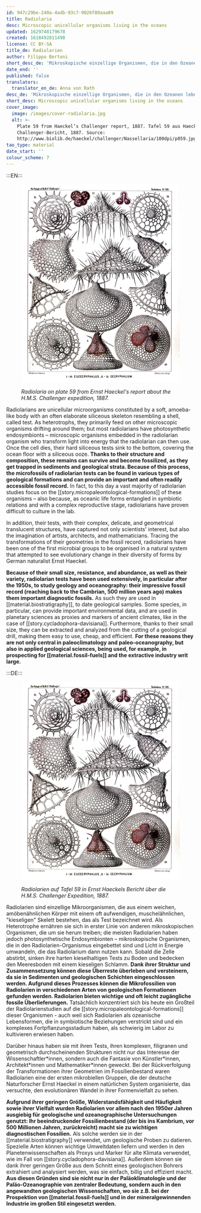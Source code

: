 ```yaml
---
id: 947c29be-240a-4adb-93c7-9026f80aaa89
title: Radiolaria
desc: Microscopic unicellular organisms living in the oceans
updated: 1629748179678
created: 1618492811498
license: CC BY-SA
title_de: Radiolarien
author: Filippo Bertoni
short_desc_de: 'Mikroskopische einzellige Organismen, die in den Ozeanen leben'
date_end: ''
published: false
translators:
  translator_en_de: Anna von Rath
desc_de: 'Mikroskopische einzellige Organismen, die in den Ozeanen leben'
short_desc: Microscopic unicellular organisms living in the oceans
cover_image:
  image: /images/cover-radiolaria.jpg
  alt: >-
    Plate 59 from Haeckel’s Challenger report, 1887. Tafel 59 aus Haeckels
    Challenger-Bericht, 1887. Source:
    http://www.biolib.de/haeckel/challenger/Nassellaria/100dpi/p059.jpg
tao_type: material
date_start: ''
colour_scheme: 7
---
```


:::EN:::

<figure>

![Old book page with 14 small conical shapes with various geometric and irregular surface patterns. Text at the bottom: 1-10 Eucecryphalus, 11-14 Cecryphalium.](images/cover-radiolaria.jpg)

<figcaption>

_Radiolaria on plate 59 from Ernst Haeckel's report about the H.M.S. Challenger expedition, 1887._

</figcaption>

</figure>

Radiolarians are unicellular microorganisms constituted by a soft, amoeba-like body with an often elaborate siliceous skeleton resembling a shell, called test. As heterotrophs, they primarily feed on other microscopic organisms drifting around them; but most radiolarians have photosynthetic endosymbionts – microscopic organisms embedded in the radiolarian organism who transform light into energy that the radiolarian can then use. Once the cell dies, their hard siliceous tests sink to the bottom, covering the ocean floor with a siliceous ooze. **Thanks to their structure and composition, these remains can survive and become fossilized, as they get trapped in sediments and geological strata. Because of this process, the microfossils of radiolarian tests can be found in various types of geological formations and can provide an important and often readily accessible fossil record.** In fact, to this day a vast majority of radiolarian studies focus on the [[story.micropaleontological-formations]] of these organisms – also because, as oceanic life forms entangled in symbiotic relations and with a complex reproductive stage, radiolarians have proven difficult to culture in the lab.

In addition, their tests, with their complex, delicate, and geometrical translucent structures, have captured not only scientists' interest, but also the imagination of artists, architects, and mathematicians. Tracing the transformations of their geometries in the fossil record, radiolarians have been one of the first microbial groups to be organised in a natural system that attempted to see evolutionary change in their diversity of forms by German naturalist Ernst Haeckel.

**Because of their small size, resistance, and abundance, as well as their variety, radiolarian tests have been used extensively, in particular after the 1950s, to study geology and oceanography: their impressive fossil record (reaching back to the Cambrian, 500 million years ago) makes them important diagnostic fossils.** As such they are used in [[material.biostratigraphy]], to date geological samples. Some species, in particular, can provide important environmental data, and are used in planetary sciences as proxies and markers of ancient climates, like in the case of [[story.cycladophora-davisiana]]. Furthermore, thanks to their small size, they can be extracted and analyzed from the cutting of a geological drill, making them easy to use, cheap, and efficient. **For these reasons they are not only central in paleoclimatology and paleo-oceanography, but also in applied geological sciences, being used, for example, in prospecting for [[material.fossil-fuels]] and the extractive industry writ large.**

:::DE:::

<figure>

![Alte Buchseite mit 14 kleinen zylindrigen Formen, die verschiedene geometrisch und unregelmäßig gemusterte Oberflächen haben. Text unten: 1-10 Eucecryphalus, 11-14 Cecryphalium.](images/cover-radiolaria.jpg)

<figcaption>

_Radiolarien auf Tafel 59 in Ernst Haeckels Bericht über die H.M.S. Challenger Expedition, 1887._

</figcaption>

</figure>

Radiolarien sind einzellige Mikroorganismen, die aus einem weichen, amöbenähnlichen Körper mit einem oft aufwendigen, muschelähnlichen, "kieseligen" Skelett bestehen, das als Test bezeichnet wird. Als Heterotrophe ernähren sie sich in erster Linie von anderen mikroskopischen Organismen, die um sie herum treiben; die meisten Radiolarien haben jedoch photosynthetische Endosymbionten – mikroskopische Organismen, die in den Radiolarien-Organismus eingebettet sind und Licht in Energie umwandeln, die das Radiolarium dann nutzen kann. Sobald die Zelle abstirbt, sinken ihre harten kieselhaltigen Tests zu Boden und bedecken den Meeresboden mit einem kieseligen Schlamm. **Dank ihrer Struktur und Zusammensetzung können diese Überreste überleben und versteinern, da sie in Sedimenten und geologischen Schichten eingeschlossen werden. Aufgrund dieses Prozesses können die Mikrofossilien von Radiolarien in verschiedenen Arten von geologischen Formationen gefunden werden. Radiolarien bieten wichtige und oft leicht zugängliche fossile Überlieferungen.** Tatsächlich konzentriert sich bis heute ein Großteil der Radiolarienstudien auf die [[story.micropaleontological-formations]] dieser Organismen - auch weil sich Radiolarien als ozeanische Lebensformen, die in symbiotische Beziehungen verstrickt sind und ein komplexes Fortpflanzungsstadium haben, als schwierig im Labor zu kultivieren erwiesen haben.

Darüber hinaus haben sie mit ihren Tests, ihren komplexen, filigranen und geometrisch durchscheinenden Strukturen nicht nur das Interesse der Wissenschaftler\*innen, sondern auch die Fantasie von Künstler\*innen, Architekt\*innen und Mathematiker\*innen geweckt. Bei der Rückverfolgung der Transformationen ihrer Geometrien im Fossilienbestand waren Radiolarien eine der ersten mikrobiellen Gruppen, die der deutsche Naturforscher Ernst Haeckel in einem natürlichen System organisierte, das versuchte, den evolutionären Wandel in ihrer Formenvielfalt zu sehen.

**Aufgrund ihrer geringen Größe, Widerstandsfähigkeit und Häufigkeit sowie ihrer Vielfalt wurden Radiolarien vor allem nach den 1950er Jahren ausgiebig für geologische und ozeanographische Untersuchungen genutzt: Ihr beeindruckender Fossilienbestand (der bis ins Kambrium, vor 500 Millionen Jahren, zurückreicht) macht sie zu wichtigen diagnostischen Fossilien.** Als solche werden sie in der [[material.biostratigraphy]] verwendet, um geologische Proben zu datieren. Spezielle Arten können wichtige Umweltdaten liefern und werden in den Planetenwissenschaften als Proxys und Marker für alte Klimata verwendet, wie im Fall von [[story.cycladophora-davisiana]]. Außerdem können sie dank ihrer geringen Größe aus dem Schnitt eines geologischen Bohrers extrahiert und analysiert werden, was sie einfach, billig und effizient macht. **Aus diesen Gründen sind sie nicht nur in der Paläoklimatologie und der Paläo-Ozeanographie von zentraler Bedeutung, sondern auch in den angewandten geologischen Wissenschaften, wo sie z.B. bei der Prospektion von [[material.fossil-fuels]] und in der mineralgewinnenden Industrie im großen Stil eingesetzt werden.**
